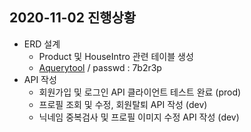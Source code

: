 ## 2020-11-02 진행상황

- ERD 설계
    - Product 및 HouseIntro 관련 테이블 생성
    - [Aquerytool](https://aquerytool.com:443/aquerymain/index/?rurl=7745750d-383c-47a9-9236-228780ad749c) / passwd : 7b2r3p
- API 작성
    - 회원가입 및 로그인 API 클라이언트 테스트 완료 (prod)
    - 프로필 조회 및 수정, 회원탈퇴 API 작성 (dev)
    - 닉네임 중복검사 및 프로필 이미지 수정 API 작성 (dev)
